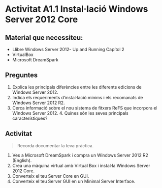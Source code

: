 # Activitat A1.1 Instal·lació Windows Server 2012 Core

## Material que necessiteu: 

* Llibre Windows Server 2012- Up and Running Capítol 2
* VirtualBox
* Microsoft DreamSpark

## Preguntes

1. Explica les principals diferències entre les diferents edicions de Windows Server 2012.
2. Indica els requeriments d’instal·lació mínims i els recomanats de Windows Server 2012 R2.
3. Cerca informació sobre el nou sistema de fitxers ReFS que incorpora el Windows Server 2012. 4. Quines són les seves principals característiques? 

## Activitat
> Recorda documentar la teva pràctica.

1. Ves a Microsoft DreamSpark i compra un Windows Server 2012 R2 (English).
2. Crea una màquina virtual amb Virtual Box i instal·la Windows Server 2012 Core.
3. Converteix el teu Server Core en GUI.
4. Converteix el teu Server GUI en un Minimal Server Interface.
